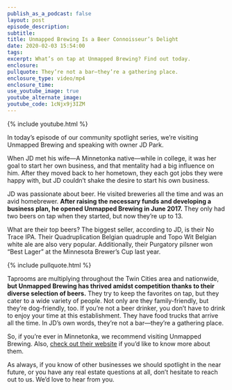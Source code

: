 ```yaml
---
publish_as_a_podcast: false
layout: post
episode_description:
subtitle:
title: Unmapped Brewing Is a Beer Connoisseur’s Delight
date: 2020-02-03 15:54:00
tags:
excerpt: What’s on tap at Unmapped Brewing? Find out today.
enclosure:
pullquote: They’re not a bar—they’re a gathering place.
enclosure_type: video/mp4
enclosure_time:
use_youtube_image: true
youtube_alternate_image:
youtube_code: 1cNjx9j3IZM
---
```


{% include youtube.html %}

In today’s episode of our community spotlight series, we’re visiting Unmapped Brewing and speaking with owner JD Park.&nbsp;

When JD met his wife—A Minnetonka native—while in college, it was her goal to start her own business, and that mentality had a big influence on him. After they moved back to her hometown, they each got jobs they were happy with, but JD couldn’t shake the desire to start his own business.&nbsp;

JD was passionate about beer. He visited breweries all the time and was an avid homebrewer. **After raising the necessary funds and developing a business plan, he opened Unmapped Brewing in June 2017.** They only had two beers on tap when they started, but now they’re up to 13.&nbsp;

What are their top beers? The biggest seller, according to JD, is their No Trace IPA. Their Quadruplication Belgian quadruple and Topo Wit Belgian white ale are also very popular. Additionally, their Purgatory pilsner won “Best Lager” at the Minnesota Brewer’s Cup last year.

{% include pullquote.html %}

Taprooms are multiplying throughout the Twin Cities area and nationwide, **but Unmapped Brewing has thrived amidst competition thanks to their diverse selection of beers.** They try to keep the favorites on tap, but they cater to a wide variety of people. Not only are they family-friendly, but they’re dog-friendly, too. If you’re not a beer drinker, you don’t have to drink to enjoy your time at this establishment. They have food trucks that arrive all the time. In JD’s own words, they’re not a bar—they’re a gathering place.&nbsp;

So, if you’re ever in Minnetonka, we recommend visiting Unmapped Brewing. Also, [check out their website](http://unmappedbrewing.com/) if you’d like to know more about them.&nbsp;

As always, if you know of other businesses we should spotlight in the near future, or you have any real estate questions at all, don’t hesitate to reach out to us. We’d love to hear from you.